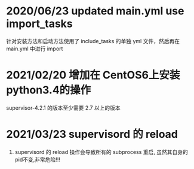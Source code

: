 # 2020/06/23 updated main.yml use import_tasks

针对安装方法和启动方法使用了 include_tasks 的单独 yml 文件，然后再在 main.yml 中进行 import


# 2021/02/20 增加在 CentOS6上安装python3.4的操作

supervisor-4.2.1 的版本至少需要 2.7 以上的版本

# 2021/03/23 supervisord 的 reload

1. supervisord 的 reload 操作会导致所有的 subprocess 重启, 虽然其自身的pid不变,非常危险!!! 
